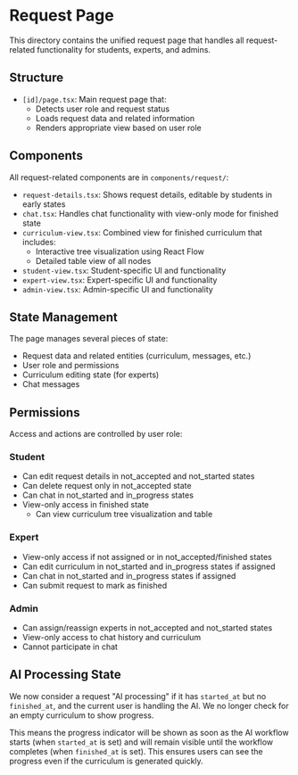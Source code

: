 # Request Page

This directory contains the unified request page that handles all request-related functionality for students, experts, and admins.

## Structure

- `[id]/page.tsx`: Main request page that:
  - Detects user role and request status
  - Loads request data and related information
  - Renders appropriate view based on user role

## Components

All request-related components are in `components/request/`:

- `request-details.tsx`: Shows request details, editable by students in early states
- `chat.tsx`: Handles chat functionality with view-only mode for finished state
- `curriculum-view.tsx`: Combined view for finished curriculum that includes:
  - Interactive tree visualization using React Flow
  - Detailed table view of all nodes
- `student-view.tsx`: Student-specific UI and functionality
- `expert-view.tsx`: Expert-specific UI and functionality
- `admin-view.tsx`: Admin-specific UI and functionality

## State Management

The page manages several pieces of state:
- Request data and related entities (curriculum, messages, etc.)
- User role and permissions
- Curriculum editing state (for experts)
- Chat messages

## Permissions

Access and actions are controlled by user role:

### Student
- Can edit request details in not_accepted and not_started states
- Can delete request only in not_accepted state
- Can chat in not_started and in_progress states
- View-only access in finished state
  - Can view curriculum tree visualization and table

### Expert
- View-only access if not assigned or in not_accepted/finished states
- Can edit curriculum in not_started and in_progress states if assigned
- Can chat in not_started and in_progress states if assigned
- Can submit request to mark as finished

### Admin
- Can assign/reassign experts in not_accepted and not_started states
- View-only access to chat history and curriculum
- Cannot participate in chat 

## AI Processing State
We now consider a request "AI processing" if it has `started_at` but no `finished_at`, and the current user is handling the AI. We no longer check for an empty curriculum to show progress.

This means the progress indicator will be shown as soon as the AI workflow starts (when `started_at` is set) and will remain visible until the workflow completes (when `finished_at` is set). This ensures users can see the progress even if the curriculum is generated quickly. 